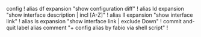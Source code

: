 config
!
alias df
 expansion "show configuration diff"
!
alias ld
 expansion "show interface description | incl [A-Z]"
!
alias ll
 expansion "show interface link"
!
alias ls
 expansion "show interface link | exclude Down"
!
commit and-quit label alias comment "+ config alias by fabio via shell script"
!